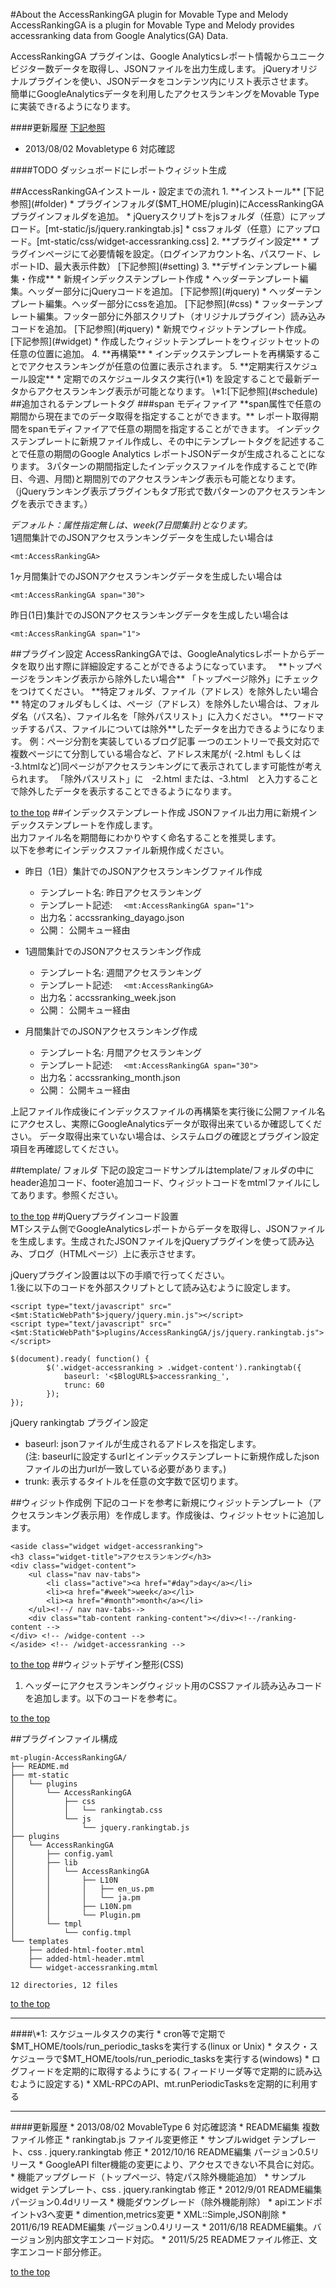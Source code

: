 #About the AccessRankingGA plugin for Movable Type and Melody
AccessRankingGA is a plugin for Movable Type and Melody provides accessranking data from Google Analytics(GA) Data.  

AccessRankingGA プラグインは、Google Analyticsレポート情報からユニークビジター数データを取得し、JSONファイルを出力生成します。 
jQueryオリジナルプラグインを使い、JSONデータをコンテンツ内にリスト表示させます。  
簡単にGoogleAnalyticsデータを利用したアクセスランキングをMovable Typeに実装できrるようになります。  

####更新履歴  [下記参照](#koushin)
 * 2013/08/02 Movabletype 6 対応確認 

####TODO
ダッシュボードにレポートウィジット生成   

<a name="top">
##AccessRankingGAインストール・設定までの流れ    
 1. **インストール**  [下記参照](#folder)   
	* プラグインフォルダ($MT_HOME/plugin)にAccessRankingGAプラグインフォルダを追加。  
	* jQueryスクリプトをjsフォルダ（任意）にアップロード。[mt-static/js/jquery.rankingtab.js]  
	* cssフォルダ（任意）にアップロード。[mt-static/css/widget-accessranking.css]  
 2. **プラグイン設定**    
	* プラグインページにて必要情報を設定。（ログインアカウント名、パスワード、レポートID、最大表示件数）   
	[下記参照](#setting)  
 3. **デザインテンプレート編集・作成**   
	* 新規インデックステンプレート作成 
	* ヘッダーテンプレート編集。ヘッダー部分にjQueryコードを追加。  [下記参照](#jquery)  
	* ヘッダーテンプレート編集。ヘッダー部分にcssを追加。  [下記参照](#css)  
	* フッターテンプレート編集。フッター部分に外部スクリプト（オリジナルプラグイン）読み込みコードを追加。    [下記参照](#jquery)  
	* 新規でウィジットテンプレート作成。   [下記参照](#widget)   
	* 作成したウィジットテンプレートをウィジットセットの任意の位置に追加。   
 4. **再構築**    
	* インデックステンプレートを再構築することでアクセスランキングが任意の位置に表示されます。     
 5. **定期実行スケジュール設定**    
	* 定期でのスケジュールタスク実行(\*1) を設定することで最新データからアクセスランキング表示が可能となります。  
		\*1:[下記参照](#schedule)   

<a name="templatetag">
##追加されるテンプレートタグ
     <mt:AccessRankingGA>

<a name="modifier">
###span モディファイア
**span属性で任意の期間から現在までのデータ取得を指定することができます。**   
レポート取得期間をspanモディファイアで任意の期間を指定することができます。 
インデックステンプレートに新規ファイル作成し、その中にテンプレートタグを記述することで任意の期間のGoogle Analytics レポートJSONデータが生成されることになります。    
3パターンの期間指定したインデックスファイルを作成することで(昨日、今週、月間)と期間別でのアクセスランキング表示も可能となります。（jQueryランキング表示プラグインもタブ形式で数パターンのアクセスランキングを表示できます。）  


*デフォルト：属性指定無しは、week(7日間集計)となります。*   
 1週間集計でのJSONアクセスランキングデータを生成したい場合は  

	<mt:AccessRankingGA>

 1ヶ月間集計でのJSONアクセスランキングデータを生成したい場合は  

	<mt:AccessRankingGA span="30">

 昨日(1日)集計でのJSONアクセスランキングデータを生成したい場合は  

	<mt:AccessRankingGA span="1">

<a name="setting">
##プラグイン設定    
AccessRankingGAでは、GoogleAnalyticsレポートからデータを取り出す際に詳細設定することができるようになっています。　        
**トップページをランキング表示から除外したい場合**     
「トップページ除外」にチェックをつけてください。     
**特定フォルダ、ファイル（アドレス）を除外したい場合**     
特定のフォルダもしくは、ページ（アドレス）を除外したい場合は、フォルダ名（パス名）、ファイル名を「除外パスリスト」に入力ください。     
**ワードマッチするパス、ファイルについては除外**したデータを出力できるようになります。       
例：ページ分割を実装しているブログ記事      
一つのエントリーで長文対応で複数ページにて分割している場合など、アドレス末尾が(
-2.html もしくは -3.htmlなど)同ページがアクセスランキングにて表示されてします可能性が考えられます。
「除外パスリスト」に　-2.html または、-3.html　と入力することで除外したデータを表示することできるようになります。


[to the top](#top)
<a name="template">
##インデックステンプレート作成
JSONファイル出力用に新規インデックステンプレートを作成します。  
出力ファイル名を期間毎にわかりやすく命名することを推奨します。  
以下を参考にインデックスファイル新規作成ください。  

* 昨日（1日）集計でのJSONアクセスランキングファイル作成  
	* テンプレート名: 昨日アクセスランキング
	* テンプレート記述: `	<mt:AccessRankingGA span="1">	`
	* 出力名：accssranking_dayago.json  
	* 公開： 公開キュー経由    

* 1週間集計でのJSONアクセスランキング作成  
	* テンプレート名: 週間アクセスランキング  
	* テンプレート記述: `	<mt:AccessRankingGA>	`
	* 出力名：accssranking_week.json  
	* 公開： 公開キュー経由    

* 月間集計でのJSONアクセスランキング作成  
	* テンプレート名: 月間アクセスランキング  
	* テンプレート記述: `	<mt:AccessRankingGA span="30">		`
	* 出力名：accssranking_month.json  
	* 公開： 公開キュー経由    
  
上記ファイル作成後にインデックスファイルの再構築を実行後に公開ファイル名にアクセスし、実際にGoogleAnalyticsデータが取得出来ているか確認してください。
データ取得出来ていない場合は、システムログの確認とプラグイン設定項目を再確認してください。

<a name="templatefolder">
##template/ フォルダ
下記の設定コードサンプルはtemplate/フォルダの中にheader追加コード、footer追加コード、ウィジットコードをmtmlファイルにしてあります。参照ください。

[to the top](#top)
<a name="jquery">
##jQueryプラグインコード設置  
MTシステム側でGoogleAnalyticsレポートからデータを取得し、JSONファイルを生成します。生成されたJSONファイルをjQueryプラグインを使って読み込み、ブログ（HTMLページ）上に表示させます。  



jQueryプラグイン設置は以下の手順で行ってください。    
1.</body>後に以下のコードを外部スクリプトとして読み込むように設定します。  

	<script type="text/javascript" src="<$mt:StaticWebPath"$>jquery/jquery.min.js"></script>
	<script type="text/javascript" src="<$mt:StaticWebPath"$>plugins/AccessRankingGA/js/jquery.rankingtab.js"></script>

	$(document).ready( function() {
			$('.widget-accessranking > .widget-content').rankingtab({
				baseurl: '<$BlogURL$>accessranking_',
				trunc: 60
			});
 	});

jQuery rankingtab プラグイン設定    

 * baseurl: jsonファイルが生成されるアドレスを指定します。    
 (注: baseurlに設定するurlとインデックステンプレートに新規作成したjsonファイルの出力urlが一致している必要があります。)
 * trunk: 表示するタイトルを任意の文字数で区切ります。    

<a name="widget">
##ウィジット作成例
下記のコードを参考に新規にウィジットテンプレート（アクセスランキング表示用）を作成します。作成後は、ウィジットセットに追加します。

	<aside class="widget widget-accessranking">
	<h3 class="widget-title">アクセスランキング</h3>
	<div class="widget-content">
        <ul class="nav nav-tabs">
            <li class="active"><a href="#day">day</a></li>
            <li><a href="#week">week</a></li>
            <li><a href="#month">month</a></li>
        </ul><!--/ nav nav-tabs-->
        <div class="tab-content ranking-content"></div><!--/ranking-content -->
    </div> <!-- /widge-content -->
    </aside> <!-- /widget-accessranking -->

[to the top](#top)
<a name="css">
##ウィジットデザイン整形(CSS)    
1. ヘッダーにアクセスランキングウィジット用のCSSファイル読み込みコードを追加します。以下のコードを参考に。  

    <link rel="stylesheet" href="<$mt:StaticWebPath$>plugins/AccessRankingGA/css/rankingtab.css" type="text/css" />

[to the top](#top)

<a name="folder">
##プラグインファイル構成  

    mt-plugin-AccessRankingGA/
    ├── README.md
    ├── mt-static
    │   └── plugins
    │       └── AccessRankingGA
    │           ├── css
    │           │   └── rankingtab.css
    │           └── js
    │               └── jquery.rankingtab.js
    ├── plugins
    │   └── AccessRankingGA
    │       ├── config.yaml
    │       ├── lib
    │       │   └── AccessRankingGA
    │       │       ├── L10N
    │       │       │   ├── en_us.pm
    │       │       │   └── ja.pm
    │       │       ├── L10N.pm
    │       │       └── Plugin.pm
    │       └── tmpl
    │           └── config.tmpl
    └── templates
        ├── added-html-footer.mtml
        ├── added-html-header.mtml
        └── widget-accessranking.mtml
    
    12 directories, 12 files


[to the top](#top)
***

<a name="schedule">
####\*1: スケジュールタスクの実行
* cron等で定期で$MT_HOME/tools/run_periodic_tasksを実行する(linux or Unix)  
* タスク・スケジューラで$MT_HOME/tools/run_periodic_tasksを実行する(windows)  
* ログフィードを定期的に取得するようにする(	フィードリーダ等で定期的に読み込むように設定する)  
* XML-RPCのAPI、mt.runPeriodicTasksを定期的に利用する  

***
<a name="koushin">
####更新履歴
 * 2013/08/02 MovableType 6 対応確認済
    * README編集 複数ファイル修正
 	* rankingtab.js ファイル変更修正
 	* サンプルwidget テンプレート、css . jquery.rankingtab 修正
 * 2012/10/16 README編集 パージョン0.5リリース
 	* GoogleAPI filter機能の変更により、アクセスできない不具合に対応。
 	* 機能アップグレード（トップページ、特定パス除外機能追加）
 	* サンプルwidget テンプレート、css . jquery.rankingtab 修正
 * 2012/9/01 README編集 パージョン0.4dリリース  
  * 機能ダウングレード（除外機能削除）  
  * apiエンドポイントv3へ変更  
  * dimention,metrics変更  
  * XML::Simple,JSON削除   
 * 2011/6/19 README編集 パージョン0.4リリース
 * 2011/6/18 README編集。バージョン別内部文字エンコード対応。
 * 2011/5/25 READMEファイル修正、文字エンコード部分修正。  


[to the top](#top)


